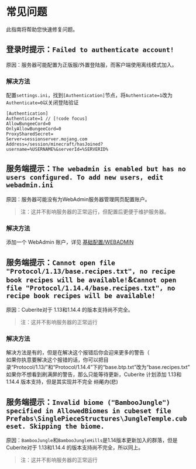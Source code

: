 # 常见问题

此指南将帮助您快速修复问题。

## 登录时提示：`Failed to authenticate account!`

原因：服务器可能配置为正版服/外置登陆服，而客户端使用离线模式加入。

### 解决方法

配置`settings.ini`，找到`[Authentication]`节点，将`Authenticate=1`改为`Authenticate=0`以关闭登陆验证

``` ini{2}
[Authentication]
Authenticate=1 // [!code focus]
AllowBungeeCord=0
OnlyAllowBungeeCord=0
ProxySharedSecret=
Server=sessionserver.mojang.com
Address=/session/minecraft/hasJoined?username=%USERNAME%&serverId=%SERVERID%
```

## 服务端提示：`The webadmin is enabled but has no users configured. To add new users, edit webadmin.ini`

原因：服务器可能没有为WebAdmin服务器管理网页配置账户。
>注：这并不影响服务器的正常运行，但配置后更便于维护服务器。

### 解决方法

添加一个 WebAdmin 账户，详见 [基础配置/WEBADMIN](./2_CONFIGURATION_BASICS/2_3_WEBADMIN)

## 服务端提示：`Cannot open file "Protocol/1.13/base.recipes.txt", no recipe book recipes will be available!`&`Cannot open file "Protocol/1.14.4/base.recipes.txt", no recipe book recipes will be available!`

原因：Cuberite对于 1.13和1.14.4 的版本支持尚不完全。
>注：这并不影响服务器的正常运行

### 解决方法

解决方法是有的，但是在解决这个报错后你会迎来更多的警告（  
如果你执意要解决这个报错的话，你可以把目录“Protocol/1.13/”和“Protocol/1.14.4”下的“base.btp.txt”改为“base.recipes.txt”  
如果你不想看到刷满屏的警告，那么只能等待更新，Cuberite 计划添加 1.13和1.14.4 版本支持，但是其实现并不完全 ~~烂尾力~~(悲)  

## 服务端提示：`Invalid biome ("BambooJungle") specified in AllowedBiomes in cubeset file Prefabs\SinglePieceStructures\JungleTemple.cubeset. Skipping the biome.`

原因：`BambooJungle`和`BambooJungleHills`是1.14版本更新加入的群落，但是Cuberite对于 1.13和1.14.4 的版本支持尚不完全，所以同上。
>注：这并不影响服务器的正常运行

